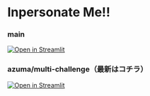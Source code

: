 # Inpersonate Me!!
### main
[![Open in Streamlit](https://static.streamlit.io/badges/streamlit_badge_black_white.svg)](https://kitsuya0828-inpersonation-app-home-aaa1x7.streamlitapp.com/)

### azuma/multi-challenge（最新はコチラ）
[![Open in Streamlit](https://static.streamlit.io/badges/streamlit_badge_black_white.svg)](https://kitsuya0828-inpersonation-app-home-azumamulti-challenge-som1n1.streamlitapp.com/)
